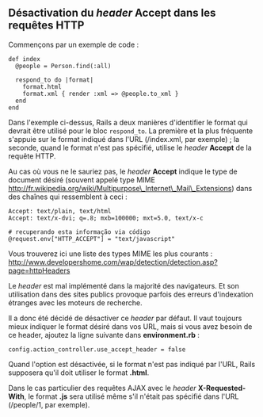 ## Désactivation du *header* Accept dans les requêtes HTTP

Commençons par un exemple de code :

	def index
	  @people = Person.find(:all)

	  respond_to do |format|
	    format.html
	    format.xml { render :xml => @people.to_xml }
	  end
	end

Dans l'exemple ci-dessus, Rails a deux manières d'identifier le format qui devrait être utilisé pour le bloc `respond_to`. La première et la plus fréquente s'appuie sur le format indiqué dans l'URL (/index.xml, par exemple)&nbsp;; la seconde, quand le format n'est pas spécifié, utilise le *header* **Accept** de la requête HTTP.

Au cas où vous ne le sauriez pas, le *header* **Accept** indique le type de document désiré (souvent appelé type MIME http://fr.wikipedia.org/wiki/Multipurpose\_Internet\_Mail\_Extensions) dans des chaînes qui ressemblent à ceci&nbsp;: 

	Accept: text/plain, text/html
	Accept: text/x-dvi; q=.8; mxb=100000; mxt=5.0, text/x-c

	# recuperando esta informação via código
	@request.env["HTTP_ACCEPT"] = "text/javascript"

Vous trouverez ici une liste des types MIME les plus courants&nbsp;: http://www.developershome.com/wap/detection/detection.asp?page=httpHeaders

Le *header* est mal implémenté dans la majorité des navigateurs. Et son utilisation dans des sites publics provoque parfois des erreurs d'indexation étranges avec les moteurs de recherche.

Il a donc été décidé de désactiver ce *header* par défaut. Il vaut toujours mieux indiquer le format désiré dans vos URL, mais si vous avez besoin de ce header, ajoutez la ligne suivante dans **environment.rb**&nbsp;:

	config.action_controller.use_accept_header = false

Quand l'option est désactivée, si le format n'est pas indiqué par l'URL, Rails supposera qu'il doit utiliser le format **.html**.

Dans le cas particulier des requêtes AJAX avec le *header* **X-Requested-With**, le format **.js** sera utilisé même s'il n'était pas spécifié dans l'URL (/people/1, par exemple).
